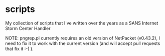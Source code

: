 # scripts
My collection of scripts that I've written over the years as a SANS Internet Storm Center Handler

NOTE: pngrep.pl currently requires an old version of NetPacket (v0.43.2), I need to fix it to work
with the current version (and will accept pull requests that fix it :-) ).
